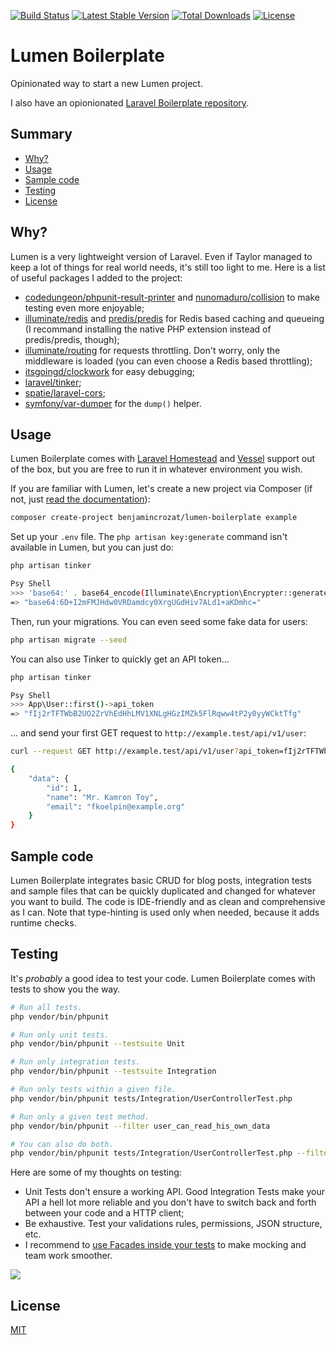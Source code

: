 [![Build Status](https://travis-ci.org/benjamincrozat/lumen-boilerplate.svg?branch=master)](https://travis-ci.org/benjamincrozat/lumen-boilerplate)
[![Latest Stable Version](https://poser.pugx.org/benjamincrozat/lumen-boilerplate/v/stable)](https://packagist.org/packages/benjamincrozat/lumen-boilerplate)
[![Total Downloads](https://poser.pugx.org/benjamincrozat/lumen-boilerplate/downloads)](https://packagist.org/packages/benjamincrozat/lumen-boilerplate)
[![License](https://poser.pugx.org/benjamincrozat/lumen-boilerplate/license)](https://packagist.org/packages/benjamincrozat/lumen-boilerplate)

# Lumen Boilerplate

Opinionated way to start a new Lumen project.

I also have an opionionated [Laravel Boilerplate repository](https://github.com/benjamincrozat/laravel-boilerplate).

## Summary

* [Why?](#why)
* [Usage](#usage)
* [Sample code](#sample-code)
* [Testing](#testing)
* [License](#license)

## Why?

Lumen is a very lightweight version of Laravel. Even if Taylor managed to keep a lot of things for real world needs, it's still too light to me. Here is a list of useful packages I added to the project:

- [codedungeon/phpunit-result-printer](https://github.com/mikeerickson/phpunit-pretty-result-printer) and [nunomaduro/collision](https://github.com/nunomaduro/collision) to make testing even more enjoyable;
- [illuminate/redis](https://github.com/illuminate/redis) and [predis/predis](https://github.com/predis/predis) for Redis based caching and queueing (I recommand installing the native PHP extension instead of predis/predis, though);
- [illuminate/routing](https://github.com/illuminate/routing) for requests throttling. Don't worry, only the middleware is loaded (you can even choose a Redis based throttling);
- [itsgoingd/clockwork](https://underground.works/clockwork/) for easy debugging;
- [laravel/tinker](https://github.com/laravel/tinker);
- [spatie/laravel-cors](https://github.com/spatie/laravel-cors);
- [symfony/var-dumper](https://symfony.com/doc/current/components/var_dumper.html) for the `dump()` helper.

## Usage

Lumen Boilerplate comes with [Laravel Homestead](https://laravel.com/docs/homestead) and [Vessel](https://vessel.shippingdocker.com/) support out of the box, but you are free to run it in whatever environment you wish.

If you are familiar with Lumen, let's create a new project via Composer (if not, just [read the documentation](https://lumen.laravel.com/docs)):

```bash
composer create-project benjamincrozat/lumen-boilerplate example
```

Set up your `.env` file. The `php artisan key:generate` command isn't available in Lumen, but you can just do:

```bash
php artisan tinker

Psy Shell
>>> 'base64:' . base64_encode(Illuminate\Encryption\Encrypter::generateKey(config('app.cipher')))
=> "base64:6D+I2mFMJHdw0VRDamdcy0XrgUGdHiv7ALd1+aKDmhc="
```

Then, run your migrations. You can even seed some fake data for users:

```bash
php artisan migrate --seed
```

You can also use Tinker to quickly get an API token...

```bash
php artisan tinker

Psy Shell
>>> App\User::first()->api_token
=> "fIj2rTFTWbB2UO2ZrVhEdHhLMV1XNLgHGzIMZk5FlRqww4tP2y0yyWCktTfg"
```

... and send your first GET request to `http://example.test/api/v1/user`:

```bash
curl --request GET http://example.test/api/v1/user?api_token=fIj2rTFTWbB2UO2ZrVhEdHhLMV1XNLgHGzIMZk5FlRqww4tP2y0yyWCktTfg

{
    "data": {
        "id": 1,
        "name": "Mr. Kamron Toy",
        "email": "fkoelpin@example.org"
    }
}
```

## Sample code

Lumen Boilerplate integrates basic CRUD for blog posts, integration tests and sample files that can be quickly duplicated and changed for whatever you want to build. The code is IDE-friendly and as clean and comprehensive as I can. Note that type-hinting is used only when needed, because it adds runtime checks.

## Testing

It's *probably* a good idea to test your code. Lumen Boilerplate comes with tests to show you the way.

```bash
# Run all tests.
php vendor/bin/phpunit

# Run only unit tests.
php vendor/bin/phpunit --testsuite Unit

# Run only integration tests.
php vendor/bin/phpunit --testsuite Integration

# Run only tests within a given file.
php vendor/bin/phpunit tests/Integration/UserControllerTest.php

# Run only a given test method.
php vendor/bin/phpunit --filter user_can_read_his_own_data

# You can also do both.
php vendor/bin/phpunit tests/Integration/UserControllerTest.php --filter user_can_read_his_own_data
```

Here are some of my thoughts on testing:
- Unit Tests don't ensure a working API. Good Integration Tests make your API a hell lot more reliable and you don't have to switch back and forth between your code and a HTTP client;
- Be exhaustive. Test your validations rules, permissions, JSON structure, etc.
- I recommend to [use Facades inside your tests](https://laravel.com/docs/5.6/mocking) to make mocking and team work smoother.

![](https://user-images.githubusercontent.com/3613731/39563202-7a9e0eb4-4eaf-11e8-8392-12d6e72ecb99.jpg)

## License

[MIT](http://opensource.org/licenses/MIT)
